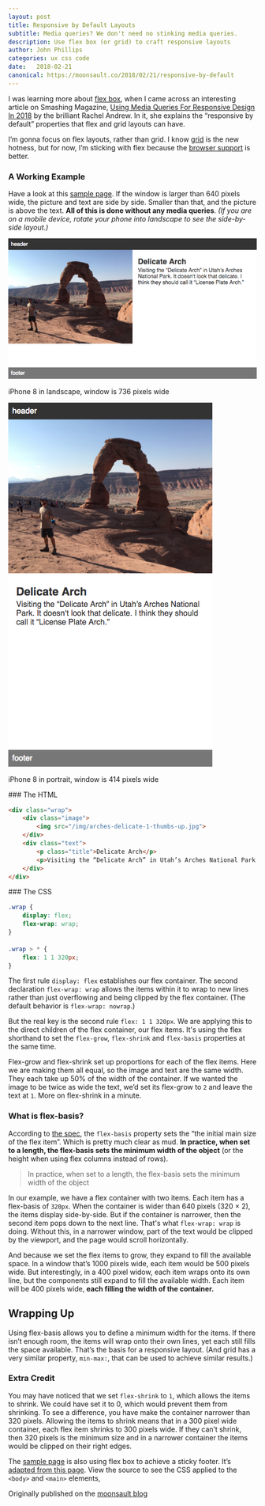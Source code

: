 ```yaml
---
layout: post
title: Responsive by Default Layouts
subtitle: Media queries? We don't need no stinking media queries.
description: Use flex box (or grid) to craft responsive layouts
author: John Phillips
categories: ux css code
date:   2018-02-21 
canonical: https://moonsault.co/2018/02/21/responsive-by-default
---
```


I was learning more about [flex box][0], when I came across an interesting article on Smashing Magazine, [Using Media Queries For Responsive Design In 2018][1] by the brilliant Rachel Andrew. In it, she explains the “responsive by default” properties that flex and grid layouts can have. 

[0]: https://css-tricks.com/snippets/css/a-guide-to-flexbox/
[1]: https://www.smashingmagazine.com/2018/02/media-queries-responsive-design-2018/

I’m gonna focus on flex layouts, rather than grid. I know [grid][3] is the new hotness, but for now, I’m sticking with flex because the [browser support][2]  is better. 

[2]: https://caniuse.com/#feat=flexbox
[3]: https://caniuse.com/#feat=css-grid


### A Working Example

Have a look at this <a href="responsive-flex-layout.html" target="_blank">sample page</a>. If the window is larger than 640 pixels wide, the picture and text are side by side. Smaller than that, and the picture is above the text. **All of this is done without any media queries**. *(If you are on a mobile device, rotate your phone into landscape to see the side-by-side layout.)*


<div class="wide center" markdown="0">
<img src="/img/flex-row.png" class="full-width border" alt="">
<p class="caption">iPhone 8 in landscape, window is 736 pixels wide</p>

<img src="/img/flex-wrap.png" class="full-width border" alt="">
<p class="caption">iPhone 8 in portrait, window is 414 pixels wide</p>

</div>

<div class="wide" markdown="1">
### The HTML

```html
<div class="wrap">
	<div class="image">
		<img src="/img/arches-delicate-1-thumbs-up.jpg">
	</div>
	<div class="text">
		<p class="title">Delicate Arch</p>
		<p>Visiting the “Delicate Arch” in Utah’s Arches National Park. It doesn‘t look that delicate. I think they should call it “License Plate Arch.”</p>
	</div>
</div>
```
</div>

<div class="wide" markdown="1">
### The CSS

```css
.wrap {
	display: flex;
	flex-wrap: wrap;
}

.wrap > * {
	flex: 1 1 320px;
}
```
</div>

The first rule `display: flex` establishes our flex container. The second declaration `flex-wrap: wrap` allows the items within it to wrap to new lines rather than just overflowing and being clipped by the flex container. (The default behavior is `flex-wrap: nowrap`.)

But the real key is the second rule `flex: 1 1 320px`. We are applying this to the direct children of the flex container, our flex items. It's using the flex shorthand to set the `flex-grow`, `flex-shrink` and `flex-basis` properties at the same time. 

Flex-grow and flex-shrink set up proportions for each of the flex items. Here we are making them all equal, so the image and text are the same width. They each take up 50% of the width of the container.  If we wanted the image to be twice as wide the text, we’d set its flex-grow to `2` and leave the text at `1`. More on flex-shrink in a minute.

### What is flex-basis?

According to [the spec][4], the `flex-basis` property sets the “the initial main size of the flex item”. Which is pretty much clear as mud. **In practice, when set to a length, the flex-basis sets the minimum width of the object** (or the height when using flex columns instead of rows). 

[4]: https://www.w3.org/TR/css-flexbox-1/#flex-grow-property

> In practice, when set to a length, the flex-basis sets the minimum width of the object

In our example, we have a flex container with two items. Each item has a flex-basis of `320px`.  When the container is wider than 640 pixels (320 × 2), the items display side-by-side. But if the container is narrower, then the second item pops down to the next line. That's what `flex-wrap: wrap` is doing. Without this, in a narrower window, part of the text would be clipped by the viewport, and the page would scroll horizontally.

And because we set the flex items to grow, they expand to fill the available space. In a window that’s 1000 pixels wide, each item would be 500 pixels wide. But interestingly, in a 400 pixel widow, each item wraps onto its own line, but the components still expand to fill the available width. Each item will be 400 pixels wide, **each filling the width of the container.**

## Wrapping Up

Using flex-basis allows you to define a minimum width for the items. If there isn’t enough room, the items will wrap onto their own lines, yet each still fills the space available. That’s the basis for a responsive layout. (And grid has a very similar property, `min-max:`, that can be used to achieve similar results.)

### Extra Credit

You may have noticed that we set `flex-shrink` to `1`, which allows the items to shrink. We could have set it to 0, which would prevent them from shrinking. To see a difference, you have make the container narrower than 320 pixels. Allowing the items to shrink means that in a 300 pixel wide container, each flex item shrinks to 300 pixels wide. If they can’t shrink, then 320 pixels is the minimum size and in a narrower container the items would be clipped on their right edges.

The <a href="responsive-flex-layout.html" target="_blank">sample page</a> is also using flex box to achieve a sticky footer. It’s [adapted from this page][5].  View the source to see the CSS applied to the `<body>` and `<main>` elements,

[5]: https://philipwalton.github.io/solved-by-flexbox/demos/sticky-footer/

Originally published on the [moonsault blog]({{page.canonical}})
